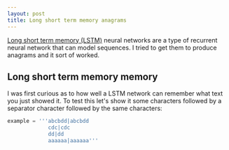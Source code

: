 ```yaml
---
layout: post
title: Long short term memory anagrams
---
```


[Long short term memory (LSTM)]() neural networks are a type of recurrent
neural network that can model sequences. I tried to get them to produce 
anagrams and it sort of worked.

## Long short term memory memory

I was first curious as to how well a LSTM network can remember what text 
you just showed it. To test this let's show it some characters followed by
a separator character followed by the same characters:

```python
example = '''abcbdd|abcbdd
             cdc|cdc
             dd|dd
             aaaaaa|aaaaaa'''
```
